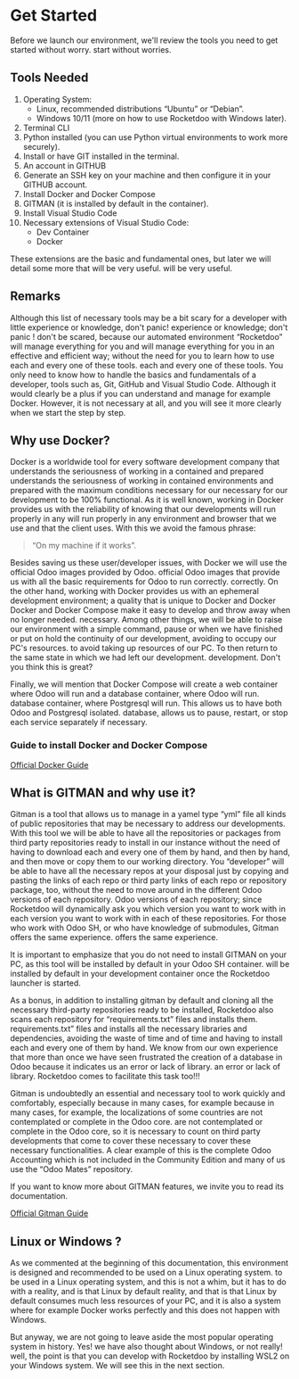 # Get Started

Before we launch our environment, we'll review the tools you need to get started without worry.
start without worries.

## Tools Needed

1. Operating System: 
    - Linux, recommended distributions “Ubuntu” or “Debian”.
    - Windows 10/11 (more on how to use Rocketdoo with Windows later).
2. Terminal CLI
3. Python installed (you can use Python virtual environments to work more securely). 
4. Install or have GIT installed in the terminal.
5. An account in GITHUB
6. Generate an SSH key on your machine and then configure it in your GITHUB account.
7. Install Docker and Docker Compose
8. GITMAN (it is installed by default in the container).
9. Install Visual Studio Code
10. Necessary extensions of Visual Studio Code:
    - Dev Container
    - Docker

These extensions are the basic and fundamental ones, but later we will detail some more that will be very useful. 
will be very useful.

## Remarks

Although this list of necessary tools may be a bit scary for a developer with little experience or knowledge, don't panic!
experience or knowledge; don't panic ! don't be scared, because our automated environment “Rocketdoo” will manage everything for you and
will manage everything for you in an effective and efficient way; without the need for you to learn how to use each and every one of these tools. 
each and every one of these tools.
You only need to know how to handle the basics and fundamentals of a developer, tools such as, Git,
GitHub and Visual Studio Code.
Although it would clearly be a plus if you can understand and manage for example Docker. However, it is not
necessary at all, and you will see it more clearly when we start the step by step.


## Why use Docker? 

Docker is a worldwide tool for every software development company that understands the seriousness of working in a contained and prepared 
understands the seriousness of working in contained environments and prepared with the maximum conditions necessary for our
necessary for our development to be 100% functional. 
As it is well known, working in Docker provides us with the reliability of knowing that our developments will run properly in any
will run properly in any environment and browser that we use and that the client uses. 
With this we avoid the famous phrase:

> “On my machine if it works”.

Besides saving us these user/developer issues, with Docker we will use the official Odoo images provided by Odoo. 
official Odoo images that provide us with all the basic requirements for Odoo to run correctly.
correctly. 
On the other hand, working with Docker provides us with an ephemeral development environment; a quality that is unique to Docker and Docker
Docker and Docker Compose make it easy to develop and throw away when no longer needed.
necessary. Among other things, we will be able to raise our environment with a simple command, pause or 
when we have finished or put on hold the continuity of our development, avoiding to occupy our PC's resources.
to avoid taking up resources of our PC. To then return to the same state in which we had left our development.
development.
Don't you think this is great?

Finally, we will mention that Docker Compose will create a web container where Odoo will run and a database container, where Odoo will run.
database container, where Postgresql will run. This allows us to have both Odoo and Postgresql isolated. 
database, allows us to pause, restart, or stop each service separately if necessary.

### Guide to install Docker and Docker Compose

[Official Docker Guide](https://docs.docker.com/engine/install/ubuntu/)

## What is GITMAN and why use it?

Gitman is a tool that allows us to manage in a yamel type “yml” file 
all kinds of public repositories that may be necessary to address our developments. 
With this tool we will be able to have all the repositories or packages from third party repositories
ready to install in our instance without the need of having to download each and every one of them by hand, and then 
by hand, and then move or copy them to our working directory. 
You “developer” will be able to have all the necessary repos at your disposal just by copying and pasting the links of each repo or third party 
links of each repo or repository package, too, without the need to move around in the different Odoo versions of each repository. 
Odoo versions of each repository; since Rocketdoo will dynamically ask you which version you want to work with in each 
version you want to work with in each of these repositories.
For those who work with Odoo SH, or who have knowledge of submodules, Gitman offers the same experience.
offers the same experience.

It is important to emphasize that you do not need to install GITMAN on your PC, as this tool will be installed by default in your Odoo SH container.
will be installed by default in your development container once the Rocketdoo launcher is started.

As a bonus, in addition to installing gitman by default and cloning all the necessary third-party repositories
ready to be installed, Rocketdoo also scans each repository for “requirements.txt” files and installs them.
requirements.txt” files and installs all the necessary libraries and dependencies, avoiding the waste of time and
of time and having to install each and every one of them by hand. We know from our own experience that 
more than once we have seen frustrated the creation of a database in Odoo because it indicates us an error or lack of library.
an error or lack of library. Rocketdoo comes to facilitate this task too!!!

Gitman is undoubtedly an essential and necessary tool to work quickly and comfortably, especially because in many cases, for example
because in many cases, for example, the localizations of some countries are not contemplated or complete in the Odoo core. 
are not contemplated or complete in the Odoo core, so it is necessary to count on third party developments that come to cover these necessary
to cover these necessary functionalities. A clear example of this is the complete Odoo Accounting
which is not included in the Community Edition and many of us use the “Odoo Mates” repository.

If you want to know more about GITMAN features, we invite you to read its documentation.

[Official Gitman Guide](https://gitman.readthedocs.io/en/latest/)

## Linux or Windows ?

As we commented at the beginning of this documentation, this environment is designed and recommended to be used on a Linux operating system. 
to be used in a Linux operating system, and this is not a whim, but it has to do with a reality, and is that Linux by default 
reality, and that is that Linux by default consumes much less resources of your PC, and it is also a system where
for example Docker works perfectly and this does not happen with Windows.

But anyway, we are not going to leave aside the most popular operating system in history.
Yes! we have also thought about Windows, or not really! well, the point is that you can develop with Rocketdoo
by installing WSL2 on your Windows system. We will see this in the next section.
